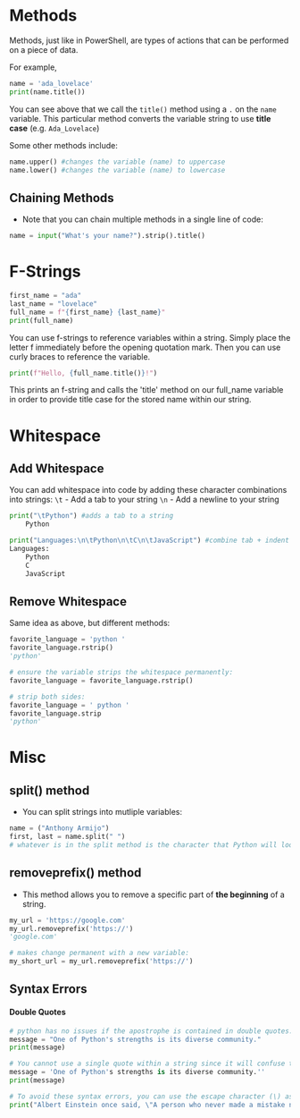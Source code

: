 # Methods
Methods, just like in PowerShell, are types of actions that can be performed on a piece of data.

For example,
```py
name = 'ada_lovelace'
print(name.title())
```
You can see above that we call the `title()` method using a `.` on the `name` variable. This particular method converts the variable string to use **title case** (e.g. `Ada_Lovelace`)

Some other methods include:
```py
name.upper() #changes the variable (name) to uppercase
name.lower() #changes the variable (name) to lowercase
```

## Chaining Methods
- Note that you can chain multiple methods in a single line of code:
```py
name = input("What's your name?").strip().title()
```

# F-Strings
```py
first_name = "ada"
last_name = "lovelace"
full_name = f"{first_name} {last_name}"
print(full_name)
```

You can use f-strings to reference variables within a string. Simply place the letter f immediately before the opening quotation mark. Then you can use curly braces to reference the variable.

```py
print(f"Hello, {full_name.title()}!")
```

This prints an f-string and calls the 'title' method on our full_name variable in order to provide title case for the stored name within our string.

# Whitespace
## Add Whitespace
You can add whitespace into code by adding these character combinations into strings:
`\t` - Add a tab to your string 
`\n` - Add a newline to your string

```py
print("\tPython") #adds a tab to a string
	Python

print("Languages:\n\tPython\n\tC\n\tJavaScript") #combine tab + indent
Languages:
	Python
	C
	JavaScript
```
## Remove Whitespace
Same idea as above, but different methods:
```py
favorite_language = 'python '
favorite_language.rstrip()
'python'

# ensure the variable strips the whitespace permanently:
favorite_language = favorite_language.rstrip()

# strip both sides:
favorite_language = ' python '
favorite_language.strip
'python'
```

# Misc
## split() method
- You can split strings into mutliple variables:
```py
name = ("Anthony Armijo")
first, last = name.split(" ")
# whatever is in the split method is the character that Python will look for to split the sring, in this case a single space.
```
## removeprefix() method
- This method allows you to remove a specific part of **the beginning** of a string.
```py
my_url = 'https://google.com'
my_url.removeprefix('https://')
'google.com'

# makes change permanent with a new variable:
my_short_url = my_url.removeprefix('https://')
```

## Syntax Errors
#### Double Quotes
```py
# python has no issues if the apostrophe is contained in double quotes.
message = "One of Python's strengths is its diverse community."
print(message)

# You cannot use a single quote within a string since it will confuse the Python enterpreter.
message = 'One of Python's strengths is its diverse community.''
print(message)

# To avoid these syntax errors, you can use the escape character (\) as to exclude certain punctuation from the python interpreting logic.
print("Albert Einstein once said, \"A person who never made a mistake never tried anything new.\"")
```
